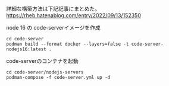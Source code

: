 詳細な構築方法は下記記事にまとめた。  
https://rheb.hatenablog.com/entry/2022/09/13/152350

node 16 の code-serverイメージを作成
```
cd code-server
podman build --format docker --layers=false -t code-server-nodejs16:latest .
```

code-serverのコンテナを起動
```
cd code-server/nodejs-servers
podman-compose -f code-server.yml up -d
```
